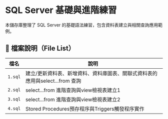 # SQL Server 基礎與進階練習

本儲存庫整理了 SQL Server 的基礎語法練習，包含資料表建立與相關查詢應用範例。

## 📁 檔案說明（File List）

| 檔名       | 說明                                               |
|------------|----------------------------------------------------|
| `1.sql`    | 建立/更新資料表、新增資料、資料庫圖表、關聯式資料表的應用與select...from 查詢 |
| `2.sql`    | select...from 進階查詢與view檢視表建立1 |
| `3.sql`    | select...from 進階查詢與view檢視表建立2 |
| `4.sql`    | Stored Procedures預存程序與Triggers觸發程序實作 |
